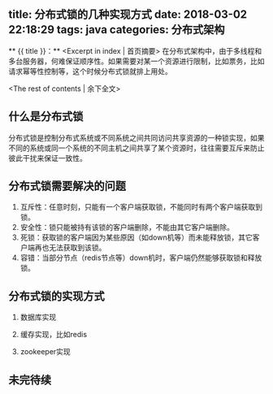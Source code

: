 title: 分布式锁的几种实现方式
date: 2018-03-02 22:18:29
tags: java
categories: 分布式架构
---
** {{ title }}：** <Excerpt in index | 首页摘要>
在分布式架构中，由于多线程和多台服务器，何难保证顺序性。如果需要对某一个资源进行限制，比如票务，比如请求幂等性控制等，这个时候分布式锁就排上用处。
<!-- more -->
<The rest of contents | 余下全文>

## 什么是分布式锁
分布式锁是控制分布式系统或不同系统之间共同访问共享资源的一种锁实现，如果不同的系统或同一个系统的不同主机之间共享了某个资源时，往往需要互斥来防止彼此干扰来保证一致性。

## 分布式锁需要解决的问题
1. 互斥性：任意时刻，只能有一个客户端获取锁，不能同时有两个客户端获取到锁。
2. 安全性：锁只能被持有该锁的客户端删除，不能由其它客户端删除。
3. 死锁：获取锁的客户端因为某些原因（如down机等）而未能释放锁，其它客户端再也无法获取到该锁。
4. 容错：当部分节点（redis节点等）down机时，客户端仍然能够获取锁和释放锁。

## 分布式锁的实现方式
1. 数据库实现

2. 缓存实现，比如redis

3. zookeeper实现

## 未完待续



